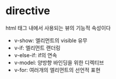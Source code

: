 # directive

html 태그 내에서 사용되는 뷰의 기능적 속성이다

- v-show: 엘리먼트의 visible 유무
- v-if: 엘리먼트 랜더링
- v-else-if: if의 연속
- v-model: 양방향 바인딩을 위한 디렉티브
- v-for: 여러개의 엘리먼트의 선언적 표현
